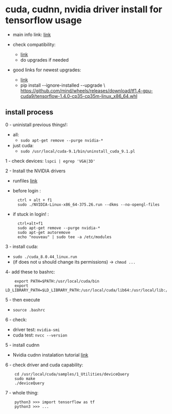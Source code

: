 # cuda, cudnn, nvidia driver install for tensorflow usage

- main info link:
[link](https://gist.github.com/alexlee-gk/76a409f62a53883971a18a11af93241b)

- check compatibility:
  - [link](https://github.com/tensorflow/tensorflow/releases)
  - do upgrades if needed

- good links for newest upgrades:
  - [link](https://github.com/mind/wheels/releases/tag/tf1.4-gpu-cuda9)
  - pip install --ignore-installed --upgrade \ https://github.com/mind/wheels/releases/download/tf1.4-gpu-cuda9/tensorflow-1.4.0-cp35-cp35m-linux_x86_64.whl

## install process

0 - uninistall previous things!:
- all:
    - ```sudo apt-get remove --purge nvidia-*```
- just cuda:
    - ```sudo /usr/local/cuda-9.1/bin/uninstall_cuda_9.1.pl```


1 - check devices: ```lspci | egrep 'VGA|3D'```

2 - Install the NVIDIA drivers
- runfiles [link](http://www.nvidia.com/Download/driverResults.aspx/112992/en-us)
- before login :

        ctrl + alt + f1
        sudo ./NVIDIA-Linux-x86_64-375.26.run --dkms --no-opengl-files 
- if stuck in login! :

        ctrl+alt+f1
        sudo apt-get remove --purge nvidia-*
        sudo apt-get autoremove
        echo "nouveau" | sudo tee -a /etc/modules

3 - install cuda:
- ```sudo ./cuda_8.0.44_linux.run ```
- (if does not u should change its permissions) -> ```chmod ...```

4- add these to bashrc:

        export PATH=$PATH:/usr/local/cuda/bin
        export LD_LIBRARY_PATH=$LD_LIBRARY_PATH:/usr/local/cuda/lib64:/usr/local/lib:/usr/local/cuda/extras/CUPTI/lib64

5 - then execute
- ```source .bashrc```

6 - check:

- driver test: ```nvidia-smi```
- cuda test: ```nvcc --version```

5 - install cudnn
- Nvidia cudnn instalation tutorial [link](https://docs.nvidia.com/deeplearning/sdk/cudnn-install/index.html)

6 - check driver and cuda capability:

        cd /usr/local/cuda/samples/1_Utilities/deviceQuery
        sudo make
        ./deviceQuery

7 - whole thing:

        python3 >>> import tensorflow as tf
        python3 >>> ...


